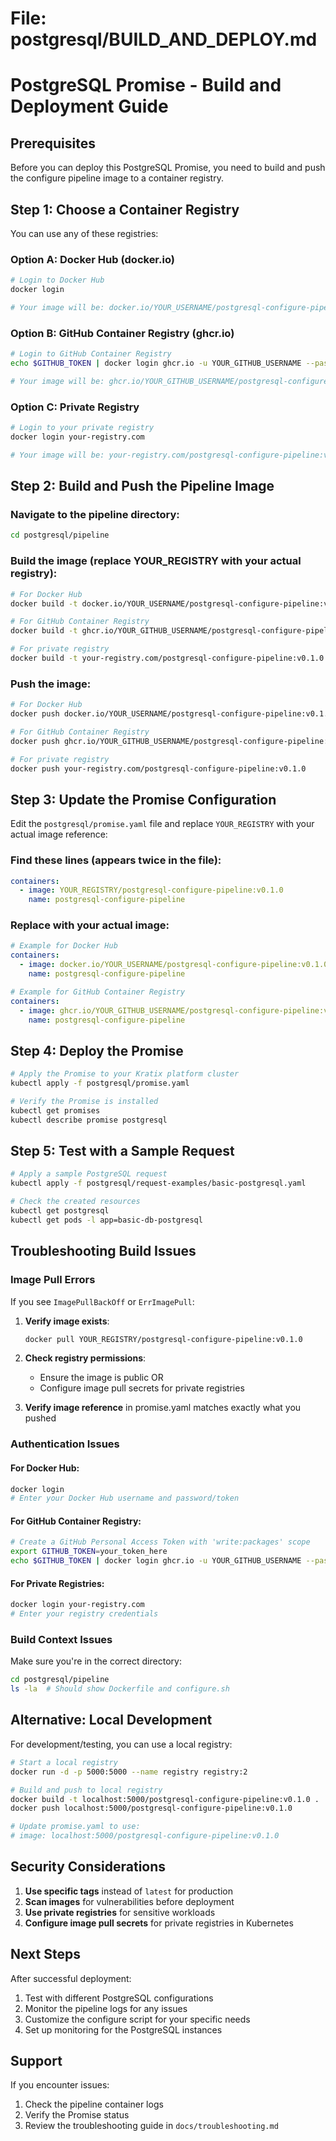 # File: postgresql/BUILD_AND_DEPLOY.md

# PostgreSQL Promise - Build and Deployment Guide

## Prerequisites

Before you can deploy this PostgreSQL Promise, you need to build and push the configure pipeline image to a container registry.

## Step 1: Choose a Container Registry

You can use any of these registries:

### Option A: Docker Hub (docker.io)
```bash
# Login to Docker Hub
docker login

# Your image will be: docker.io/YOUR_USERNAME/postgresql-configure-pipeline:v0.1.0
```

### Option B: GitHub Container Registry (ghcr.io)
```bash
# Login to GitHub Container Registry
echo $GITHUB_TOKEN | docker login ghcr.io -u YOUR_GITHUB_USERNAME --password-stdin

# Your image will be: ghcr.io/YOUR_GITHUB_USERNAME/postgresql-configure-pipeline:v0.1.0
```

### Option C: Private Registry
```bash
# Login to your private registry
docker login your-registry.com

# Your image will be: your-registry.com/postgresql-configure-pipeline:v0.1.0
```

## Step 2: Build and Push the Pipeline Image

### Navigate to the pipeline directory:
```bash
cd postgresql/pipeline
```

### Build the image (replace YOUR_REGISTRY with your actual registry):
```bash
# For Docker Hub
docker build -t docker.io/YOUR_USERNAME/postgresql-configure-pipeline:v0.1.0 .

# For GitHub Container Registry
docker build -t ghcr.io/YOUR_GITHUB_USERNAME/postgresql-configure-pipeline:v0.1.0 .

# For private registry
docker build -t your-registry.com/postgresql-configure-pipeline:v0.1.0 .
```

### Push the image:
```bash
# For Docker Hub
docker push docker.io/YOUR_USERNAME/postgresql-configure-pipeline:v0.1.0

# For GitHub Container Registry
docker push ghcr.io/YOUR_GITHUB_USERNAME/postgresql-configure-pipeline:v0.1.0

# For private registry
docker push your-registry.com/postgresql-configure-pipeline:v0.1.0
```

## Step 3: Update the Promise Configuration

Edit the `postgresql/promise.yaml` file and replace `YOUR_REGISTRY` with your actual image reference:

### Find these lines (appears twice in the file):
```yaml
containers:
  - image: YOUR_REGISTRY/postgresql-configure-pipeline:v0.1.0
    name: postgresql-configure-pipeline
```

### Replace with your actual image:
```yaml
# Example for Docker Hub
containers:
  - image: docker.io/YOUR_USERNAME/postgresql-configure-pipeline:v0.1.0
    name: postgresql-configure-pipeline

# Example for GitHub Container Registry
containers:
  - image: ghcr.io/YOUR_GITHUB_USERNAME/postgresql-configure-pipeline:v0.1.0
    name: postgresql-configure-pipeline
```

## Step 4: Deploy the Promise

```bash
# Apply the Promise to your Kratix platform cluster
kubectl apply -f postgresql/promise.yaml

# Verify the Promise is installed
kubectl get promises
kubectl describe promise postgresql
```

## Step 5: Test with a Sample Request

```bash
# Apply a sample PostgreSQL request
kubectl apply -f postgresql/request-examples/basic-postgresql.yaml

# Check the created resources
kubectl get postgresql
kubectl get pods -l app=basic-db-postgresql
```

## Troubleshooting Build Issues

### Image Pull Errors
If you see `ImagePullBackOff` or `ErrImagePull`:

1. **Verify image exists**:
   ```bash
   docker pull YOUR_REGISTRY/postgresql-configure-pipeline:v0.1.0
   ```

2. **Check registry permissions**:
   - Ensure the image is public OR
   - Configure image pull secrets for private registries

3. **Verify image reference** in promise.yaml matches exactly what you pushed

### Authentication Issues

#### For Docker Hub:
```bash
docker login
# Enter your Docker Hub username and password/token
```

#### For GitHub Container Registry:
```bash
# Create a GitHub Personal Access Token with 'write:packages' scope
export GITHUB_TOKEN=your_token_here
echo $GITHUB_TOKEN | docker login ghcr.io -u YOUR_GITHUB_USERNAME --password-stdin
```

#### For Private Registries:
```bash
docker login your-registry.com
# Enter your registry credentials
```

### Build Context Issues
Make sure you're in the correct directory:
```bash
cd postgresql/pipeline
ls -la  # Should show Dockerfile and configure.sh
```

## Alternative: Local Development

For development/testing, you can use a local registry:

```bash
# Start a local registry
docker run -d -p 5000:5000 --name registry registry:2

# Build and push to local registry
docker build -t localhost:5000/postgresql-configure-pipeline:v0.1.0 .
docker push localhost:5000/postgresql-configure-pipeline:v0.1.0

# Update promise.yaml to use:
# image: localhost:5000/postgresql-configure-pipeline:v0.1.0
```

## Security Considerations

1. **Use specific tags** instead of `latest` for production
2. **Scan images** for vulnerabilities before deployment
3. **Use private registries** for sensitive workloads
4. **Configure image pull secrets** for private registries in Kubernetes

## Next Steps

After successful deployment:
1. Test with different PostgreSQL configurations
2. Monitor the pipeline logs for any issues
3. Customize the configure script for your specific needs
4. Set up monitoring for the PostgreSQL instances

## Support

If you encounter issues:
1. Check the pipeline container logs
2. Verify the Promise status
3. Review the troubleshooting guide in `docs/troubleshooting.md`